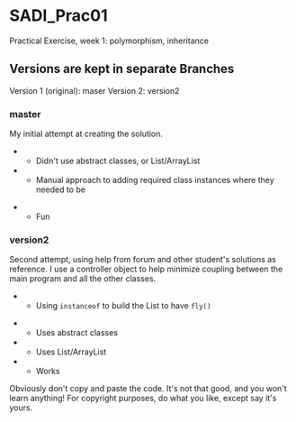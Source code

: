 # SADI_Prac01
Practical Exercise, week 1: polymorphism, inheritance

## Versions are kept in separate Branches
Version 1 (original): maser
Version 2: version2

### master
My initial attempt at creating the solution.
- - Didn't use abstract classes, or List/ArrayList
- - Manual approach to adding required class instances where they needed to be
+ + Fun

### version2
Second attempt, using help from forum and other student's solutions as reference.
I use a controller object to help minimize coupling between the main program and all the other classes.
- - Using `instanceof` to build the List to have `fly()`
+ + Uses abstract classes
+ + Uses List/ArrayList
+ + Works

Obviously don't copy and paste the code.  It's not that good, and you won't learn anything!
For copyright purposes, do what you like, except say it's yours.

